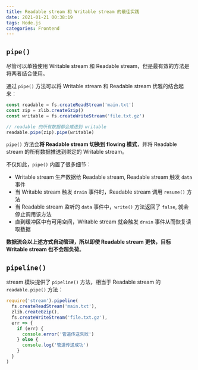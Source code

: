 ```yaml
---
title: Readable stream 和 Writable stream 的最佳实践
date: 2021-01-21 00:38:19
tags: Node.js
categories: Frontend
---
```


## `pipe()`

尽管可以单独使用 Writable stream 和 Readable stream，但是最有效的方法是将两者结合使用。

通过 `pipe()` 方法可以将 Writable stream 和 Readable stream 优雅的结合起来：

```js
const readable = fs.createReadStream('main.txt')
const zip = zlib.createGzip()
const writable = fs.createWriteStream('file.txt.gz')

// readable 的所有数据都会推送到 writable
readable.pipe(zip).pipe(writable)
```

`pipe()` 方法会**将 Readable stream 切换到 flowing 模式**，并将 Readable stream 的所有数据推送到绑定的 Writable stream。

不仅如此，`pipe()` 内置了很多细节：

- Writable stream 生产数据给 Readable stream, Readable stream 触发 `data` 事件
- 当 Writable stream 触发 `drain` 事件时，Readable stream 调用 `resume()` 方法
- 当 Readable stream 监听的 `data` 事件中，`write()` 方法返回了 `false`, 就会停止调用该方法
- 直到缓冲区中有可用空间，Writable stream 就会触发 `drain` 事件从而恢复读取数据

**数据流会以上述方式自动管理，所以即使 Readable stream 更快，目标 Writable stream 也不会超负荷**。

## `pipeline()`

stream 模块提供了 `pipeline()` 方法，相当于 Readable stream 的 `readable.pipe()` 方法：

```js
require('stream').pipeline(
  fs.createReadStream('main.txt'),
  zlib.createGzip(),
  fs.createWriteStream('file.txt.gz'),
  err => {
    if (err) {
      console.error('管道传送失败')
    } else {
      console.log('管道传送成功')
    }
  }
)
```
